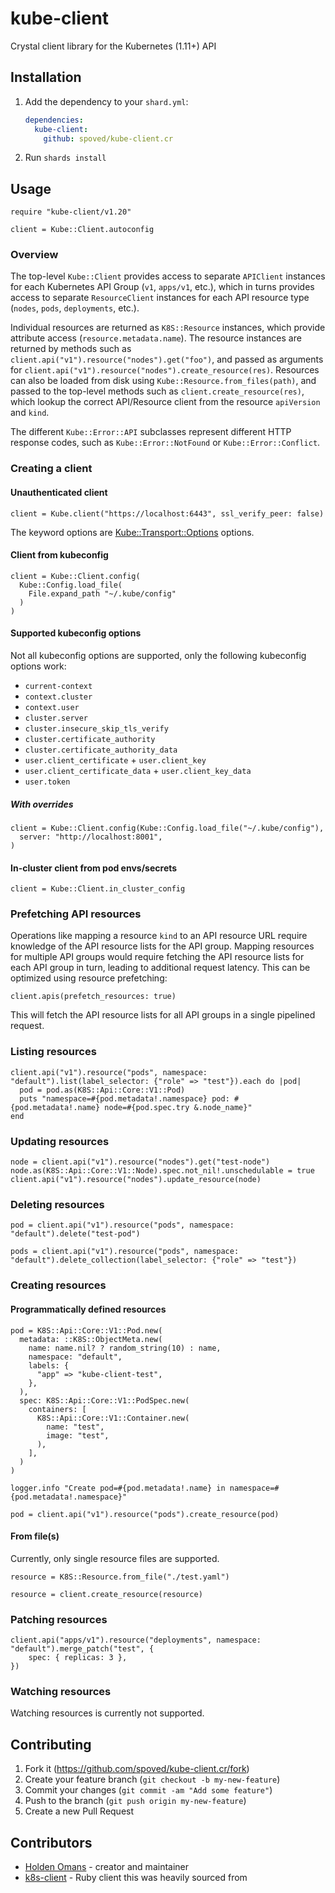 # kube-client

Crystal client library for the Kubernetes (1.11+) API

## Installation

1. Add the dependency to your `shard.yml`:

   ```yaml
   dependencies:
     kube-client:
       github: spoved/kube-client.cr
   ```

2. Run `shards install`

## Usage

```crystal
require "kube-client/v1.20"

client = Kube::Client.autoconfig
```

### Overview

The top-level `Kube::Client` provides access to separate `APIClient` instances for each Kubernetes API Group (`v1`, `apps/v1`, etc.), which in turns provides access to separate `ResourceClient` instances for each API resource type (`nodes`, `pods`, `deployments`, etc.).

Individual resources are returned as `K8S::Resource` instances, which provide attribute access (`resource.metadata.name`). The resource instances are returned by methods such as `client.api("v1").resource("nodes").get("foo")`, and passed as arguments for `client.api("v1").resource("nodes").create_resource(res)`. Resources can also be loaded from disk using `Kube::Resource.from_files(path)`, and passed to the top-level methods such as `client.create_resource(res)`, which lookup the correct API/Resource client from the resource `apiVersion` and `kind`.

The different `Kube::Error::API` subclasses represent different HTTP response codes, such as `Kube::Error::NotFound` or `Kube::Error::Conflict`.

### Creating a client

#### Unauthenticated client

```crystal
client = Kube.client("https://localhost:6443", ssl_verify_peer: false)
```

The keyword options are [Kube::Transport::Options](src/kube/transport.cr) options.

#### Client from kubeconfig

```crystal
client = Kube::Client.config(
  Kube::Config.load_file(
    File.expand_path "~/.kube/config"
  )
)
```

#### Supported kubeconfig options

Not all kubeconfig options are supported, only the following kubeconfig options work:

- `current-context`
- `context.cluster`
- `context.user`
- `cluster.server`
- `cluster.insecure_skip_tls_verify`
- `cluster.certificate_authority`
- `cluster.certificate_authority_data`
- `user.client_certificate` + `user.client_key`
- `user.client_certificate_data` + `user.client_key_data`
- `user.token`

##### With overrides

```crystal
client = Kube::Client.config(Kube::Config.load_file("~/.kube/config"),
  server: "http://localhost:8001",
)
```

#### In-cluster client from pod envs/secrets

```crystal
client = Kube::Client.in_cluster_config
```

### Prefetching API resources

Operations like mapping a resource `kind` to an API resource URL require knowledge of the API resource lists for the API group. Mapping resources for multiple API groups would require fetching the API resource lists for each API group in turn, leading to additional request latency. This can be optimized using resource prefetching:

```crystal
client.apis(prefetch_resources: true)
```

This will fetch the API resource lists for all API groups in a single pipelined request.

### Listing resources

```crystal
client.api("v1").resource("pods", namespace: "default").list(label_selector: {"role" => "test"}).each do |pod|
  pod = pod.as(K8S::Api::Core::V1::Pod)
  puts "namespace=#{pod.metadata!.namespace} pod: #{pod.metadata!.name} node=#{pod.spec.try &.node_name}"
end
```

### Updating resources

```crystal
node = client.api("v1").resource("nodes").get("test-node")
node.as(K8S::Api::Core::V1::Node).spec.not_nil!.unschedulable = true
client.api("v1").resource("nodes").update_resource(node)
```

### Deleting resources

```crystal
pod = client.api("v1").resource("pods", namespace: "default").delete("test-pod")
```

```crystal
pods = client.api("v1").resource("pods", namespace: "default").delete_collection(label_selector: {"role" => "test"})
```

### Creating resources

#### Programmatically defined resources

```crystal
pod = K8S::Api::Core::V1::Pod.new(
  metadata: ::K8S::ObjectMeta.new(
    name: name.nil? ? random_string(10) : name,
    namespace: "default",
    labels: {
      "app" => "kube-client-test",
    },
  ),
  spec: K8S::Api::Core::V1::PodSpec.new(
    containers: [
      K8S::Api::Core::V1::Container.new(
        name: "test",
        image: "test",
      ),
    ],
  )
)

logger.info "Create pod=#{pod.metadata!.name} in namespace=#{pod.metadata!.namespace}"

pod = client.api("v1").resource("pods").create_resource(pod)
```

#### From file(s)

Currently, only single resource files are supported.

```crystal
resource = K8S::Resource.from_file("./test.yaml")

resource = client.create_resource(resource)
```

### Patching resources

```crystal
client.api("apps/v1").resource("deployments", namespace: "default").merge_patch("test", {
    spec: { replicas: 3 },
})
```

### Watching resources

Watching resources is currently not supported.

## Contributing

1. Fork it (<https://github.com/spoved/kube-client.cr/fork>)
2. Create your feature branch (`git checkout -b my-new-feature`)
3. Commit your changes (`git commit -am "Add some feature"`)
4. Push to the branch (`git push origin my-new-feature`)
5. Create a new Pull Request

## Contributors

- [Holden Omans](https://github.com/kalinon) - creator and maintainer
- [k8s-client](https://github.com/kontena/k8s-client) - Ruby client this was heavily sourced from
